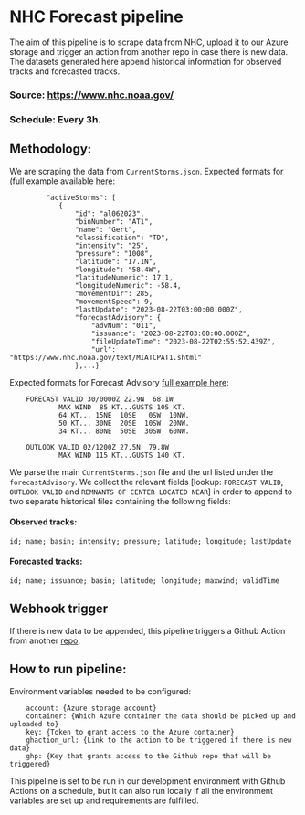 # NHC Forecast pipeline

The aim of this pipeline is to scrape data from NHC, upload it to our Azure storage and trigger an action from another repo in case there is new data.
The datasets generated here append historical information for observed tracks and forecasted tracks.

### Source: https://www.nhc.noaa.gov/
### Schedule: Every 3h.

## Methodology:
We are scraping the data from `CurrentStorms.json`. 
Expected formats for (full example available [here](https://www.nhc.noaa.gov/productexamples/NHC_JSON_Sample.json):
```
         "activeStorms": [
            {
                "id": "al062023",
                "binNumber": "AT1",
                "name": "Gert",
                "classification": "TD",
                "intensity": "25",
                "pressure": "1008",
                "latitude": "17.1N",
                "longitude": "58.4W",
                "latitudeNumeric": 17.1,
                "longitudeNumeric": -58.4,
                "movementDir": 285,
                "movementSpeed": 9,
                "lastUpdate": "2023-08-22T03:00:00.000Z",
                "forecastAdvisory": {
                    "advNum": "011",
                    "issuance": "2023-08-22T03:00:00.000Z",
                    "fileUpdateTime": "2023-08-22T02:55:52.439Z",
                    "url": "https://www.nhc.noaa.gov/text/MIATCPAT1.shtml"
                },...}
```
Expected formats for Forecast Advisory [full example here](https://www.nhc.noaa.gov/productexamples/TCM_example.txt):
```    
    FORECAST VALID 30/0000Z 22.9N  68.1W
            MAX WIND  85 KT...GUSTS 105 KT.
            64 KT... 15NE  10SE   0SW  10NW.
            50 KT... 30NE  20SE  10SW  20NW.
            34 KT... 80NE  50SE  30SW  60NW.
            
    OUTLOOK VALID 02/1200Z 27.5N  79.8W
            MAX WIND 115 KT...GUSTS 140 KT.
```
We parse the main `CurrentStorms.json` file and the url listed under the `forecastAdvisory`.
We collect the relevant fields [lookup: `FORECAST VALID`, `OUTLOOK VALID` and `REMNANTS OF CENTER LOCATED NEAR`] in order to append to two separate historical files containing the following fields:
#### Observed tracks:
`id; name; basin; intensity; pressure; latitude; longitude; lastUpdate`
#### Forecasted tracks:
`id; name; issuance; basin; latitude; longitude; maxwind; validTime`

## Webhook trigger
If there is new data to be appended, this pipeline triggers a Github Action from another [repo](https://github.com/OCHA-DAP/ds-aa-hti-hurricanes).

## How to run pipeline:
Environment variables needed to be configured:
```
    account: {Azure storage account}
    container: {Which Azure container the data should be picked up and uploaded to}
    key: {Token to grant access to the Azure container}
    ghaction_url: {Link to the action to be triggered if there is new data}
    ghp: {Key that grants access to the Github repo that will be triggered}
```
This pipeline is set to be run in our development environment with Github Actions on a schedule, but it can also run locally if all the environment variables are set up and requirements are fulfilled.   





